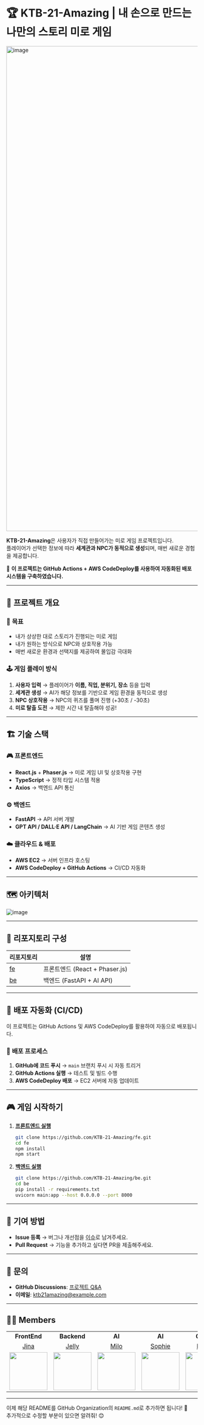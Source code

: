 # 🏆 KTB-21-Amazing | 내 손으로 만드는 나만의 스토리 미로 게임

<img width="1276" alt="image" src="https://github.com/user-attachments/assets/1fcd9816-d9dc-43ae-8f16-466597934ad2" />

**KTB-21-Amazing**은 사용자가 직접 만들어가는 미로 게임 프로젝트입니다.  
플레이어가 선택한 정보에 따라 **세계관과 NPC가 동적으로 생성**되며, 매번 새로운 경험을 제공합니다.

🚀 **이 프로젝트는 GitHub Actions + AWS CodeDeploy를 사용하여 자동화된 배포 시스템을 구축하였습니다.**

---

## 📌 **프로젝트 개요**
### 🎯 **목표**
- 내가 상상한 대로 스토리가 진행되는 미로 게임
- 내가 원하는 방식으로 NPC와 상호작용 가능
- 매번 새로운 환경과 선택지를 제공하여 몰입감 극대화

### 🕹 **게임 플레이 방식**
1. **사용자 입력** → 플레이어가 **이름, 직업, 분위기, 장소** 등을 입력
2. **세계관 생성** → AI가 해당 정보를 기반으로 게임 환경을 동적으로 생성
3. **NPC 상호작용** → NPC의 퀴즈를 풀며 진행 (+30초 / -30초)
4. **미로 탈출 도전** → 제한 시간 내 탈출해야 성공!

---

## 🏗 **기술 스택**
### 🎮 **프론트엔드**
- **React.js** + **Phaser.js** → 미로 게임 UI 및 상호작용 구현
- **TypeScript** → 정적 타입 시스템 적용
- **Axios** → 백엔드 API 통신

### ⚙️ **백엔드**
- **FastAPI** → API 서버 개발
- **GPT API / DALL·E API / LangChain** → AI 기반 게임 콘텐츠 생성

### ☁️ **클라우드 & 배포**
- **AWS EC2** → 서버 인프라 호스팅
- **AWS CodeDeploy + GitHub Actions** → CI/CD 자동화

---

## 🗺️ **아키텍처**
![image](https://github.com/user-attachments/assets/799b5ae0-c00e-4c55-a34f-d767d04dddcb)

---

## 📂 **리포지토리 구성**
| 리포지토리 | 설명 |
|------------|-------------|
| [fe](https://github.com/KTB-21-Amazing/fe) | 프론트엔드 (React + Phaser.js) |
| [be](https://github.com/KTB-21-Amazing/be) | 백엔드 (FastAPI + AI API) |

---

## 🚀 **배포 자동화 (CI/CD)**
이 프로젝트는 GitHub Actions 및 AWS CodeDeploy를 활용하여 자동으로 배포됩니다.

### 🔄 **배포 프로세스**
1. **GitHub에 코드 푸시** → `main` 브랜치 푸시 시 자동 트리거
2. **GitHub Actions 실행** → 테스트 및 빌드 수행
3. **AWS CodeDeploy 배포** → EC2 서버에 자동 업데이트

---

## 🎮 **게임 시작하기**
1. **[프론트엔드 실행](https://github.com/KTB-21-Amazing/fe)**
   ```bash
   git clone https://github.com/KTB-21-Amazing/fe.git
   cd fe
   npm install
   npm start
   ```

2. **[백엔드 실행](https://github.com/KTB-21-Amazing/be)**
   ```bash
   git clone https://github.com/KTB-21-Amazing/be.git
   cd be
   pip install -r requirements.txt
   uvicorn main:app --host 0.0.0.0 --port 8000
   ```

---

## 🤝 **기여 방법**
- **Issue 등록** → 버그나 개선점을 [이슈](https://github.com/KTB-21-Amazing/issues)로 남겨주세요.
- **Pull Request** → 기능을 추가하고 싶다면 PR을 제출해주세요.

---

## 📧 **문의**
- **GitHub Discussions**: [프로젝트 Q&A](https://github.com/KTB-21-Amazing/discussions)
- **이메일**: ktb21amazing@example.com

---

## 👨‍💻 **Members**

<table>
    <tr align="center">
        <td><B>FrontEnd</B></td>
        <td><B>Backend</B></td>
        <td><B>AI</B></td>
        <td><B>AI</B></td>
        <td><B>Cloud</B></td>
        <td><B>Cloud</B></td>
    </tr>
    <tr align="center">
        <td><a href="https://github.com/jinaaaaaaaaaaaaa">Jina</a></td>
        <td><a href="https://github.com/jeli01">Jelly</a></td>
        <td><a href="https://github.com/junn0s">Milo</a></td>
        <td><a href="https://github.com/sophiness">Sophie</a></td>
        <td><a href="https://github.com/lunghyun">Mello</a></td>
        <td><a href="https://github.com/hyehae">Hannah</a></td>
    </tr>
    <tr align="center">
        <td>
            <img src="https://github.com/jinaaaaaaaaaaaaa.png" width = 100>
        </td>
        <td>
            <img src="https://github.com/jeli01.png" width = 100>
        </td>
        <td>
            <img src="https://github.com/junn0s.png" width = 100>
        </td>
        <td>
            <img src="https://github.com/sophiness.png" width = 100>
        </td>
        <td>
            <img src="https://github.com/lunghyun.png" width = 100>
        </td>
        <td>
            <img src="https://github.com/hyehae.png" width = 100>
        </td>
    </tr>
</table>


---

이제 해당 README를 GitHub Organization의 `README.md`로 추가하면 됩니다! 🚀  
추가적으로 수정할 부분이 있으면 알려줘! 😊
